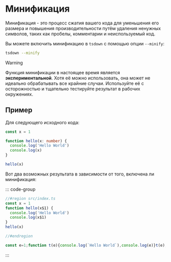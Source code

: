 # Минификация

Минификация - это процесс сжатия вашего кода для уменьшения его размера и повышения производительности путём удаления ненужных символов, таких как пробелы, комментарии и неиспользуемый код.

Вы можете включить минификацию в `tsdown` с помощью опции `--minify`:

```bash
tsdown --minify
```

> [!WARNING]
> Функция минификации в настоящее время является **экспериментальной**. Хотя её можно использовать, она может не идеально обрабатывать все крайние случаи. Используйте её с осторожностью и тщательно тестируйте результат в рабочих окружениях.

## Пример

Для следующего исходного кода:

```ts [src/index.ts]
const x = 1

function hello(x: number) {
  console.log('Hello World')
  console.log(x)
}

hello(x)
```

Вот два возможных результата в зависимости от того, включена ли минификация:

::: code-group

```js [dist/index.mjs (без --minify)]
//#region src/index.ts
const x = 1
function hello(x$1) {
  console.log('Hello World')
  console.log(x$1)
}
hello(x)

//#endregion
```

<!-- prettier-ignore -->
```js [dist/index.mjs (с --minify)]
const e=1;function t(e){console.log(`Hello World`),console.log(e)}t(e);
```

:::
